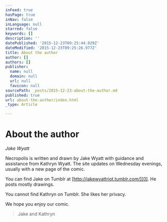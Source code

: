 ```yaml
---
inFeed: true
hasPage: true
inNav: false
inLanguage: null
starred: false
keywords: []
description: ''
datePublished: '2015-12-23T09:25:44.029Z'
dateModified: '2015-12-23T09:25:26.977Z'
title: About the author
author: []
authors: []
publisher:
  name: null
  domain: null
  url: null
  favicon: null
sourcePath: _posts/2015-12-23-about-the-author.md
published: true
url: about-the-author/index.html
_type: Article

---
```

# About the author

_Jake Wyatt_

Necropolis is written and drawn by Jake Wyatt with guidance and assistance from Kathryn Wyatt. The site updates on Wednesday evenings, usually with a new page of the comic.

You can find Jake on Tumblr at [http://jakewyattriot.tumblr.com/][0]. He posts mostly drawings.

You cannot find Kathryn on Tumblr. She likes her privacy.

We hope you enjoy our comic.

> Jake and Kathryn



[0]: http://jakewyattriot.tumblr.com/